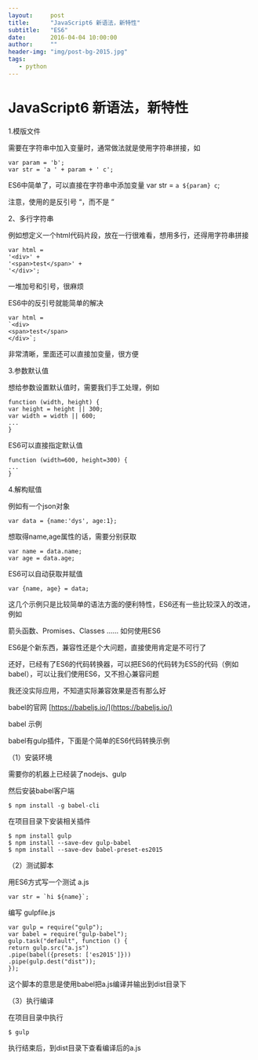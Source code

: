```yaml
---
layout:     post
title:      "JavaScript6 新语法，新特性"
subtitle:   "ES6"
date:       2016-04-04 10:00:00
author:     ""
header-img: "img/post-bg-2015.jpg"
tags:
   - python
---
```



 

# JavaScript6 新语法，新特性

1.模版文件

需要在字符串中加入变量时，通常做法就是使用字符串拼接，如

    var param = 'b';
    var str = 'a ' + param + ' c';

ES6中简单了，可以直接在字符串中添加变量
    var str = `a ${param} c`;

注意，使用的是反引号 “，而不是 ”

2、多行字符串

例如想定义一个html代码片段，放在一行很难看，想用多行，还得用字符串拼接

    var html =
    '<div>' +
    '<span>test</span>' +
    '</div>';
一堆加号和引号，很麻烦

ES6中的反引号就能简单的解决

    var html =
    `<div>
    <span>test</span>
    </div>`;
非常清晰，里面还可以直接加变量，很方便

3.参数默认值

想给参数设置默认值时，需要我们手工处理，例如

    function (width, height) {
    var height = height || 300;
    var width = width || 600;
    ...
    }
ES6可以直接指定默认值

    function (width=600, height=300) {
    ...
    }

4.解构赋值

例如有一个json对象

    var data = {name:'dys', age:1};
想取得name,age属性的话，需要分别获取

    var name = data.name;
    var age = data.age;
ES6可以自动获取并赋值

    var {name, age} = data;
这几个示例只是比较简单的语法方面的便利特性，ES6还有一些比较深入的改进，例如

箭头函数、Promises、Classes ……
如何使用ES6

ES6是个新东西，兼容性还是个大问题，直接使用肯定是不可行了

还好，已经有了ES6的代码转换器，可以把ES6的代码转为ES5的代码（例如 babel），可以让我们使用ES6，又不担心兼容问题

我还没实际应用，不知道实际兼容效果是否有那么好

babel的官网 [https://babeljs.io/](https://babeljs.io/)

babel 示例

babel有gulp插件，下面是个简单的ES6代码转换示例

（1）安装环境

需要你的机器上已经装了nodejs、gulp

然后安装babel客户端

    $ npm install -g babel-cli
在项目目录下安装相关插件

    $ npm install gulp
    $ npm install --save-dev gulp-babel
    $ npm install --save-dev babel-preset-es2015

（2）测试脚本

用ES6方式写一个测试 a.js

    var str = `hi ${name}`;
编写 gulpfile.js

    var gulp = require("gulp");
    var babel = require("gulp-babel");
    gulp.task("default", function () {
    return gulp.src("a.js")
    .pipe(babel({presets: ['es2015']}))
    .pipe(gulp.dest("dist"));
    });
这个脚本的意思是使用babel把a.js编译并输出到dist目录下

（3）执行编译

在项目目录中执行

    $ gulp
执行结束后，到dist目录下查看编译后的a.js